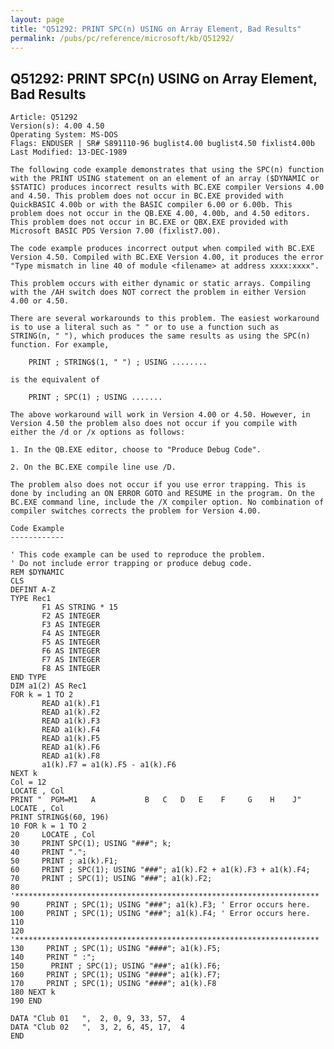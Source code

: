 ```yaml
---
layout: page
title: "Q51292: PRINT SPC(n) USING on Array Element, Bad Results"
permalink: /pubs/pc/reference/microsoft/kb/Q51292/
---
```


## Q51292: PRINT SPC(n) USING on Array Element, Bad Results

	Article: Q51292
	Version(s): 4.00 4.50
	Operating System: MS-DOS
	Flags: ENDUSER | SR# S891110-96 buglist4.00 buglist4.50 fixlist4.00b
	Last Modified: 13-DEC-1989
	
	The following code example demonstrates that using the SPC(n) function
	with the PRINT USING statement on an element of an array ($DYNAMIC or
	$STATIC) produces incorrect results with BC.EXE compiler Versions 4.00
	and 4.50. This problem does not occur in BC.EXE provided with
	QuickBASIC 4.00b or with the BASIC compiler 6.00 or 6.00b. This
	problem does not occur in the QB.EXE 4.00, 4.00b, and 4.50 editors.
	This problem does not occur in BC.EXE or QBX.EXE provided with
	Microsoft BASIC PDS Version 7.00 (fixlist7.00).
	
	The code example produces incorrect output when compiled with BC.EXE
	Version 4.50. Compiled with BC.EXE Version 4.00, it produces the error
	"Type mismatch in line 40 of module <filename> at address xxxx:xxxx".
	
	This problem occurs with either dynamic or static arrays. Compiling
	with the /AH switch does NOT correct the problem in either Version
	4.00 or 4.50.
	
	There are several workarounds to this problem. The easiest workaround
	is to use a literal such as " " or to use a function such as
	STRING(n, " "), which produces the same results as using the SPC(n)
	function. For example,
	
	    PRINT ; STRING$(1, " ") ; USING ........
	
	is the equivalent of
	
	    PRINT ; SPC(1) ; USING .......
	
	The above workaround will work in Version 4.00 or 4.50. However, in
	Version 4.50 the problem also does not occur if you compile with
	either the /d or /x options as follows:
	
	1. In the QB.EXE editor, choose to "Produce Debug Code".
	
	2. On the BC.EXE compile line use /D.
	
	The problem also does not occur if you use error trapping. This is
	done by including an ON ERROR GOTO and RESUME in the program. On the
	BC.EXE command line, include the /X compiler option. No combination of
	compiler switches corrects the problem for Version 4.00.
	
	Code Example
	------------
	
	' This code example can be used to reproduce the problem.
	' Do not include error trapping or produce debug code.
	REM $DYNAMIC
	CLS
	DEFINT A-Z
	TYPE Rec1
	       F1 AS STRING * 15
	       F2 AS INTEGER
	       F3 AS INTEGER
	       F4 AS INTEGER
	       F5 AS INTEGER
	       F6 AS INTEGER
	       F7 AS INTEGER
	       F8 AS INTEGER
	END TYPE
	DIM a1(2) AS Rec1
	FOR k = 1 TO 2
	       READ a1(k).F1
	       READ a1(k).F2
	       READ a1(k).F3
	       READ a1(k).F4
	       READ a1(k).F5
	       READ a1(k).F6
	       READ a1(k).F8
	       a1(k).F7 = a1(k).F5 - a1(k).F6
	NEXT k
	Col = 12
	LOCATE , Col
	PRINT "  PGM=M1   A           B   C   D   E    F     G    H    J"
	LOCATE , Col
	PRINT STRING$(60, 196)
	10 FOR k = 1 TO 2
	20     LOCATE , Col
	30     PRINT SPC(1); USING "###"; k;
	40     PRINT ".";
	50     PRINT ; a1(k).F1;
	60     PRINT ; SPC(1); USING "###"; a1(k).F2 + a1(k).F3 + a1(k).F4;
	70     PRINT ; SPC(1); USING "###"; a1(k).F2;
	80
	'********************************************************************
	90      PRINT ; SPC(1); USING "###"; a1(k).F3; ' Error occurs here.
	100     PRINT ; SPC(1); USING "###"; a1(k).F4; ' Error occurs here.
	110
	120
	'********************************************************************
	130     PRINT ; SPC(1); USING "####"; a1(k).F5;
	140     PRINT " :";
	150      PRINT ; SPC(1); USING "###"; a1(k).F6;
	160     PRINT ; SPC(1); USING "####"; a1(k).F7;
	170     PRINT ; SPC(1); USING "####"; a1(k).F8
	180 NEXT k
	190 END
	
	DATA "Club 01   ",  2, 0, 9, 33, 57,  4
	DATA "Club 02   ",  3, 2, 6, 45, 17,  4
	END
